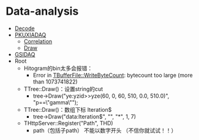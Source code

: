 # Data-analysis

  - [Decode](./位运算/README.md)
  - [PKUXIADAQ](https://github.com/wuhongyi/PKUXIADAQ)
    - [Correlation](./PKUXIADAQ/correlation)
    - [Draw](./PKUXIADAQ/Draw)
  - [GSIDAQ](./GSIDAQ)
  - Root
    - Hitogram的bin太多会报错：
      - Error in <TBufferFile::WriteByteCount>: bytecount too large (more than 1073741822)
    - TTree::Draw()：设置string的cut
      - tree->Draw("ye:yzid>>yze(60, 0, 60, 510, 0.0, 510.0)", "p==\\"gamma\\"");
    - TTree::Draw()：数组下标 Iteration$
      - tree->Draw("data:Iteration$", "", "*", 1, 7)
    - THttpServer::Register("Path", THD)
      - path（包括子path） 不能以数字开头 （不信你就试试！！） 

